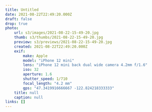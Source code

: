 ```yaml
---
title: Untitled
date: 2021-08-22T22:49:20.000Z
draft: false
drop: true
photo:
    url: s3/images/2021-08-22-15-49-20.jpg
    thumb: s3/thumbs/2021-08-22-15-49-20.jpg
    preview: s3/previews/2021-08-22-15-49-20.jpg
    created: 2021-08-22T22:49:20.000Z
    exif:
        make: Apple
        model: "iPhone 12 mini"
        lens: "iPhone 12 mini back dual wide camera 4.2mm f/1.6"
        iso: 32
        aperture: 1.6
        shutter_speed: 1/710
        focal_length: "4.2 mm"
        gps: "47.3419916666667 -122.824218333333"
    title: null
    caption: null
links: []
---
```

